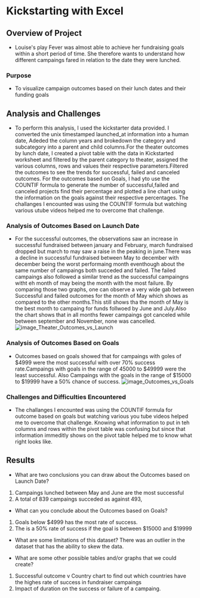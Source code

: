 # Kickstarting with Excel

## Overview of Project
- Louise's play Fever was almost able to achieve her fundraising goals within a short period of time. 
She therefore wants to understand how different campaings fared in relation to the date they were lunched.

### Purpose
- To visualize campaign outcomes based on their lunch dates and their funding goals

## Analysis and Challenges
- To perform this analysis, I used the kickstarter data provided. I converted the unix timestamped launched_at information into a human date, Adeded the column years and brokedown the category and subcategory into a parent and child  columns.For the theater outcomes by lunch date, I created a pivot table with the data in Kickstarted worksheet and filtered by the parent category to theater, assigned the various columns, rows and values their respective parameters.Filtered the outcomes to see the trends for successful, failed and canceled outcomes.
For the outcomes based on Goals, I had yto use the COUNTIF formula to generate the number of successful,failed and canceled projects find their percentage and plotted a line chart using the information on the goals against their respective percentages. The challanges I encounted was using the COUNTIF formula but watching various utube videos helped me to overcome that challenge.   

### Analysis of Outcomes Based on Launch Date
- For the successful outcomes, the observations saw an increase in successful fundraised between january and February, march fundraised dropped but march to may saw a raise in the peaking in june.There was a decline in successful fundraised between May to december with december being the worst performaing month eventhough about the same number of campaings both succeded and failed. The failed campaings also followed a similar trend as the successful campaingns witht eh month of may being the month with the most failure. By comparing those two graphs, one can observe a very wide gab between Successful and failed outcomes for the month of May which shows as compared to the other months.This still shows tha the month of May is the best month to campaing for funds follwoed by June and July.Also the chart shows that in all months fewer campaings got canceled while between september and November, none was cancelled.
![image_Theater_Outcomes_vs_Launch](path/to/Theater_Outcomes_vs_Launch.png)
 
### Analysis of Outcomes Based on Goals
- Outcomes based on goals showed that for campaings with goles of $4999 were the most successful with over 70% success rate.Campaings with goals in the range of 45000 to $49999 were the least successful. Also Campaings with the goals in the range of $15000 to $19999 have a 50% chance of success.
![image_Outcomes_vs_Goals](path/to/Outcomes_vs_Goals.png)


### Challenges and Difficulties Encountered
- The challanges I encounted was using the COUNTIF formula for outcome based on goals but watching various you tube videos helped me to overcome that challenge. Knowing what information to put in teh columns and rows within the pivot table was confusing but since that information immeditly shows on the pivot table helped me to know what right looks like.

## Results

- What are two conclusions you can draw about the Outcomes based on Launch Date?
1. Campaings lunched between May and June are the most successful
2. A total of 839 campaings succeded as against 493,

- What can you conclude about the Outcomes based on Goals?
1. Goals below $4999 has the most rate of success.
2. The is a 50% rate of success if the goal is between $15000 and $19999 

- What are some limitations of this dataset?
There was an outlier in the dataset that has the ability to skew the data.

- What are some other possible tables and/or graphs that we could create?
1. Successful outcome v Country chart to find out which countries have the highes rate of success in fundraiser campaings
2. Impact of duration on the success or failure of a campaing.



